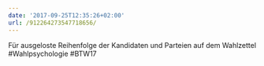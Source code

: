 ```yaml
---
date: '2017-09-25T12:35:26+02:00'
url: /912264273547718656/
---
```

Für ausgeloste Reihenfolge der Kandidaten und Parteien auf dem Wahlzettel #Wahlpsychologie #BTW17
